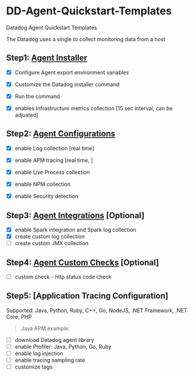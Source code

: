 # DD-Agent-Quickstart-Templates
Datadog Agent Quickstart Templates 

The Datadog uses a single to collect monitoring data from a host 

## Step1: [Agent Installer](agent_install.md)
- [x] Configure Agent export environment variables
- [x] Customize the Datadog installer command
- [x] Run the command
- [x] enables Infrastructure metrics collection [15 sec interval, can be adjusted]


## Step2: [Agent Configurations](agent_configurations.md)
- [x] enable Log collection [real time]
- [x] enable APM tracing [real time, ]
- [x] enable Live Process collection
- [x] enable NPM collection
- [x] enable Security detection


## Step3: [Agent Integrations](agent_integrations.md) [Optional]
- [x] enable Spark integration and Spark log collection
- [x] create custom log collection
- [ ] create custom JMX collection

## Step4: [Agent Custom Checks](agent_custom_checks.md) [Optional]
- [ ] custom check - http status code check

## Step5: [Application Tracing Configuration]

Supported: Java, Python, Ruby, C++, Go, NodeJS, .NET Framework, .NET Core, PHP

> Java APM example:

- [ ] download Datadog agent library
- [ ] enable Profiler: Java, Python, Go, Ruby
- [ ] enable log injection
- [ ] enable tracing sampling rate
- [ ] customize tags
